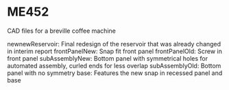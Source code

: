 # ME452
CAD files for a breville coffee machine

newnewReservoir: Final redesign of the reservoir that was already changed in interim report
frontPanelNew: Snap fit front panel
frontPanelOld: Screw in front panel
subAssemblyNew: Bottom panel with symmetrical holes for automated assembly, curled ends for less overlap
subAssemblyOld: Bottom panel with no symmetry
base: Features the new snap in recessed panel and base
